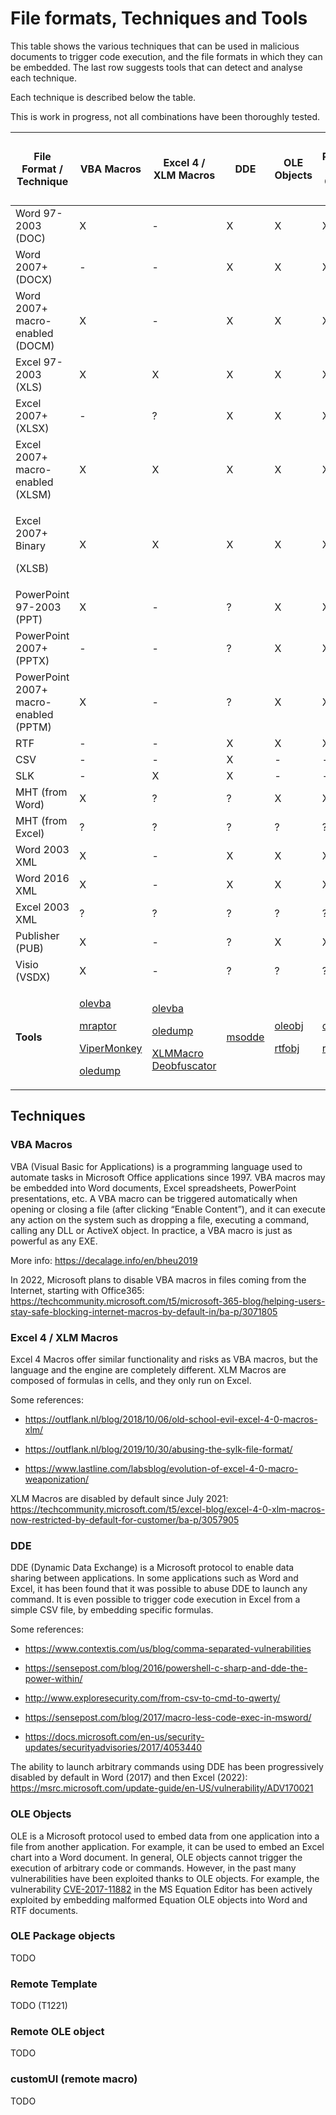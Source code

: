 # File formats, Techniques and Tools

This table shows the various techniques that can be used in malicious
documents to trigger code execution, and the file formats in which they
can be embedded. The last row suggests tools that can detect and analyse
each technique.

Each technique is described below the table.

This is work in progress, not all combinations have been thoroughly
tested.

<table>
<thead>
<tr class="header">
<th><strong>File Format / Technique</strong></th>
<th><strong>VBA Macros</strong></th>
<th><strong>Excel 4 / XLM Macros</strong></th>
<th><strong>DDE</strong></th>
<th><strong>OLE Objects</strong></th>
<th><strong>Package OLE Objects</strong></th>
<th><p><strong>Remote Template</strong></p>
<p>(<a href="https://attack.mitre.org/techniques/T1221/">T1221</a>)</p></th>
<th><strong>Remote OLE object</strong></th>
<th><strong>customUI (remote macro)</strong></th>
</tr>
</thead>
<tbody>
<tr class="odd">
<td>Word 97-2003 (DOC)</td>
<td>X</td>
<td>-</td>
<td>X</td>
<td>X</td>
<td>X</td>
<td>X</td>
<td>X</td>
<td>?</td>
</tr>
<tr class="even">
<td>Word 2007+ (DOCX)</td>
<td>-</td>
<td>-</td>
<td>X</td>
<td>X</td>
<td>X</td>
<td>X</td>
<td>X</td>
<td>X</td>
</tr>
<tr class="odd">
<td>Word 2007+ macro-enabled (DOCM)</td>
<td>X</td>
<td>-</td>
<td>X</td>
<td>X</td>
<td>X</td>
<td>X</td>
<td>X</td>
<td>X</td>
</tr>
<tr class="even">
<td>Excel 97-2003 (XLS)</td>
<td>X</td>
<td>X</td>
<td>X</td>
<td>X</td>
<td>X</td>
<td>?</td>
<td>X</td>
<td>?</td>
</tr>
<tr class="odd">
<td>Excel 2007+ (XLSX)</td>
<td>-</td>
<td>?</td>
<td>X</td>
<td>X</td>
<td>X</td>
<td>?</td>
<td>X</td>
<td>X</td>
</tr>
<tr class="even">
<td>Excel 2007+ macro-enabled (XLSM)</td>
<td>X</td>
<td>X</td>
<td>X</td>
<td>X</td>
<td>X</td>
<td>?</td>
<td>X</td>
<td>X</td>
</tr>
<tr class="odd">
<td><p>Excel 2007+ Binary</p>
<p>(XLSB)</p></td>
<td>X</td>
<td>X</td>
<td>X</td>
<td>X</td>
<td>X</td>
<td>?</td>
<td>X</td>
<td>X</td>
</tr>
<tr class="even">
<td>PowerPoint 97-2003 (PPT)</td>
<td>X</td>
<td>-</td>
<td>?</td>
<td>X</td>
<td>X</td>
<td>?</td>
<td>X</td>
<td>?</td>
</tr>
<tr class="odd">
<td>PowerPoint 2007+ (PPTX)</td>
<td>-</td>
<td>-</td>
<td>?</td>
<td>X</td>
<td>X</td>
<td>?</td>
<td>X</td>
<td>X</td>
</tr>
<tr class="even">
<td>PowerPoint 2007+ macro-enabled (PPTM)</td>
<td>X</td>
<td>-</td>
<td>?</td>
<td>X</td>
<td>X</td>
<td>?</td>
<td>X</td>
<td>X</td>
</tr>
<tr class="odd">
<td>RTF</td>
<td>-</td>
<td>-</td>
<td>X</td>
<td>X</td>
<td>X</td>
<td>X</td>
<td>X</td>
<td>?</td>
</tr>
<tr class="even">
<td>CSV</td>
<td>-</td>
<td>-</td>
<td>X</td>
<td>-</td>
<td>-</td>
<td>-</td>
<td>-</td>
<td>-</td>
</tr>
<tr class="odd">
<td>SLK</td>
<td>-</td>
<td>X</td>
<td>X</td>
<td>-</td>
<td>-</td>
<td>-</td>
<td>-</td>
<td>-</td>
</tr>
<tr class="even">
<td>MHT (from Word)</td>
<td>X</td>
<td>?</td>
<td>?</td>
<td>X</td>
<td>X</td>
<td>?</td>
<td>?</td>
<td>?</td>
</tr>
<tr class="odd">
<td>MHT (from Excel)</td>
<td>?</td>
<td>?</td>
<td>?</td>
<td>?</td>
<td>?</td>
<td>?</td>
<td>?</td>
<td>?</td>
</tr>
<tr class="even">
<td>Word 2003 XML</td>
<td>X</td>
<td>-</td>
<td>X</td>
<td>X</td>
<td>X</td>
<td>?</td>
<td>?</td>
<td>?</td>
</tr>
<tr class="odd">
<td>Word 2016 XML</td>
<td>X</td>
<td>-</td>
<td>X</td>
<td>X</td>
<td>X</td>
<td>?</td>
<td>?</td>
<td>?</td>
</tr>
<tr class="even">
<td>Excel 2003 XML</td>
<td>?</td>
<td>?</td>
<td>?</td>
<td>?</td>
<td>?</td>
<td>?</td>
<td>?</td>
<td>?</td>
</tr>
<tr class="odd">
<td>Publisher (PUB)</td>
<td>X</td>
<td>-</td>
<td>?</td>
<td>X</td>
<td>X</td>
<td>?</td>
<td>?</td>
<td>?</td>
</tr>
<tr class="even">
<td>Visio (VSDX)</td>
<td>X</td>
<td>-</td>
<td>?</td>
<td>?</td>
<td>?</td>
<td>?</td>
<td>?</td>
<td>?</td>
</tr>
<tr class="odd">
<td><strong>Tools</strong></td>
<td><p><a href="https://github.com/decalage2/oletools/wiki/olevba">olevba</a></p>
<p><a href="https://github.com/decalage2/oletools/wiki/mraptor">mraptor</a></p>
<p><a href="https://github.com/decalage2/ViperMonkey">ViperMonkey</a></p>
<p><a href="https://blog.didierstevens.com/programs/oledump-py/">oledump</a></p></td>
<td><p><a href="https://github.com/decalage2/oletools/wiki/olevba">olevba</a></p>
<p><a href="https://blog.didierstevens.com/programs/oledump-py/">oledump</a></p>
<p><a href="https://github.com/DissectMalware/XLMMacroDeobfuscator">XLMMacro Deobfuscator</a></p></td>
<td><a href="https://github.com/decalage2/oletools/wiki/msodde">msodde</a></td>
<td><p><a href="https://github.com/decalage2/oletools/wiki/oleobj">oleobj</a></p>
<p><a href="https://github.com/decalage2/oletools/wiki/rtfobj">rtfobj</a></p></td>
<td><p><a href="https://github.com/decalage2/oletools/wiki/oleobj">oleobj</a></p>
<p><a href="https://github.com/decalage2/oletools/wiki/rtfobj">rtfobj</a></p></td>
<td><a href="https://github.com/decalage2/oletools/wiki/oleobj">oleobj</a></td>
<td><a href="https://github.com/decalage2/oletools/wiki/oleobj">oleobj</a></td>
<td><a href="https://github.com/decalage2/oletools/wiki/oleobj">oleobj</a></td>
</tr>
</tbody>
</table>

## Techniques

### VBA Macros

VBA (Visual Basic for Applications) is a programming language used to
automate tasks in Microsoft Office applications since 1997. VBA macros
may be embedded into Word documents, Excel spreadsheets, PowerPoint
presentations, etc. A VBA macro can be triggered automatically when
opening or closing a file (after clicking “Enable Content”), and it can
execute any action on the system such as dropping a file, executing a
command, calling any DLL or ActiveX object. In practice, a VBA macro is
just as powerful as any EXE.

More info: <https://decalage.info/en/bheu2019>

In 2022, Microsoft plans to disable VBA macros in files coming from the
Internet, starting with Office365:
<https://techcommunity.microsoft.com/t5/microsoft-365-blog/helping-users-stay-safe-blocking-internet-macros-by-default-in/ba-p/3071805>

### Excel 4 / XLM Macros

Excel 4 Macros offer similar functionality and risks as VBA macros, but
the language and the engine are completely different. XLM Macros are
composed of formulas in cells, and they only run on Excel.

Some
    references:

  - <https://outflank.nl/blog/2018/10/06/old-school-evil-excel-4-0-macros-xlm/>

  - <https://outflank.nl/blog/2019/10/30/abusing-the-sylk-file-format/>

  - <https://www.lastline.com/labsblog/evolution-of-excel-4-0-macro-weaponization/>

XLM Macros are disabled by default since July 2021:
<https://techcommunity.microsoft.com/t5/excel-blog/excel-4-0-xlm-macros-now-restricted-by-default-for-customer/ba-p/3057905>

### DDE

DDE (Dynamic Data Exchange) is a Microsoft protocol to enable data
sharing between applications. In some applications such as Word and
Excel, it has been found that it was possible to abuse DDE to launch any
command. It is even possible to trigger code execution in Excel from a
simple CSV file, by embedding specific formulas.

Some
    references:

  - <https://www.contextis.com/us/blog/comma-separated-vulnerabilities>

  - <https://sensepost.com/blog/2016/powershell-c-sharp-and-dde-the-power-within/>

  - <http://www.exploresecurity.com/from-csv-to-cmd-to-qwerty/>

  - <https://sensepost.com/blog/2017/macro-less-code-exec-in-msword/>

  - <https://docs.microsoft.com/en-us/security-updates/securityadvisories/2017/4053440>

The ability to launch arbitrary commands using DDE has been
progressively disabled by default in Word (2017) and then Excel (2022):
<https://msrc.microsoft.com/update-guide/en-US/vulnerability/ADV170021>

### OLE Objects

OLE is a Microsoft protocol used to embed data from one application into
a file from another application. For example, it can be used to embed an
Excel chart into a Word document. In general, OLE objects cannot trigger
the execution of arbitrary code or commands. However, in the past many
vulnerabilities have been exploited thanks to OLE objects. For example,
the vulnerability
[CVE-2017-11882](https://cve.mitre.org/cgi-bin/cvename.cgi?name=CVE-2017-11882)
in the MS Equation Editor has been actively exploited by embedding
malformed Equation OLE objects into Word and RTF documents.

### OLE Package objects

TODO

### Remote Template

TODO (T1221)

### Remote OLE object 

TODO

### customUI (remote macro)

TODO
